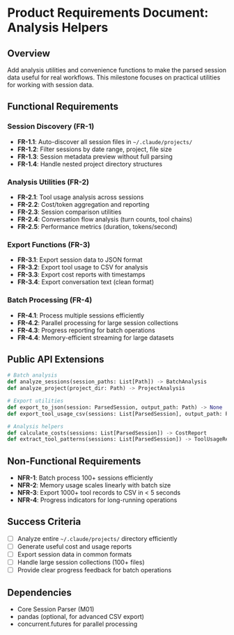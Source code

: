 # Product Requirements Document: Analysis Helpers

## Overview

Add analysis utilities and convenience functions to make the parsed session data useful for real workflows. This milestone focuses on practical utilities for working with session data.

## Functional Requirements

### Session Discovery (FR-1)

- **FR-1.1**: Auto-discover all session files in `~/.claude/projects/`
- **FR-1.2**: Filter sessions by date range, project, file size
- **FR-1.3**: Session metadata preview without full parsing
- **FR-1.4**: Handle nested project directory structures

### Analysis Utilities (FR-2)

- **FR-2.1**: Tool usage analysis across sessions
- **FR-2.2**: Cost/token aggregation and reporting
- **FR-2.3**: Session comparison utilities
- **FR-2.4**: Conversation flow analysis (turn counts, tool chains)
- **FR-2.5**: Performance metrics (duration, tokens/second)

### Export Functions (FR-3)

- **FR-3.1**: Export session data to JSON format
- **FR-3.2**: Export tool usage to CSV for analysis
- **FR-3.3**: Export cost reports with timestamps
- **FR-3.4**: Export conversation text (clean format)

### Batch Processing (FR-4)

- **FR-4.1**: Process multiple sessions efficiently
- **FR-4.2**: Parallel processing for large session collections
- **FR-4.3**: Progress reporting for batch operations
- **FR-4.4**: Memory-efficient streaming for large datasets

## Public API Extensions

```python
# Batch analysis
def analyze_sessions(session_paths: List[Path]) -> BatchAnalysis
def analyze_project(project_dir: Path) -> ProjectAnalysis

# Export utilities  
def export_to_json(session: ParsedSession, output_path: Path) -> None
def export_tool_usage_csv(sessions: List[ParsedSession], output_path: Path) -> None

# Analysis helpers
def calculate_costs(sessions: List[ParsedSession]) -> CostReport
def extract_tool_patterns(sessions: List[ParsedSession]) -> ToolUsageReport
```

## Non-Functional Requirements

- **NFR-1**: Batch process 100+ sessions efficiently
- **NFR-2**: Memory usage scales linearly with batch size
- **NFR-3**: Export 1000+ tool records to CSV in < 5 seconds
- **NFR-4**: Progress indicators for long-running operations

## Success Criteria

- [ ] Analyze entire `~/.claude/projects/` directory efficiently
- [ ] Generate useful cost and usage reports
- [ ] Export session data in common formats
- [ ] Handle large session collections (100+ files)
- [ ] Provide clear progress feedback for batch operations

## Dependencies

- Core Session Parser (M01)
- pandas (optional, for advanced CSV export)
- concurrent.futures for parallel processing